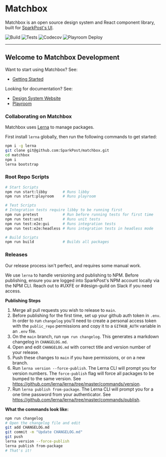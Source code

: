 # Matchbox

Matchbox is an open source design system and React component library, built for
[SparkPost's UI](https://github.com/SparkPost/2web2ui).

![Build](https://img.shields.io/github/workflow/status/SparkPost/matchbox/Build?label=Build&style=flat-square)
![Tests](https://img.shields.io/github/workflow/status/SparkPost/matchbox/Unit%20and%20Cypress%20Tests?label=Tests&style=flat-square)
![Codecov](https://img.shields.io/codecov/c/gh/SparkPost/matchbox?label=Coverage&style=flat-square)
![Playroom Deploy](https://img.shields.io/netlify/f2107970-a943-4662-bc75-81b4bd806e6c?label=Playroom%20Deploy&style=flat-square)

---

## Welcome to Matchbox Development

Want to start using Matchbox? See:

- [Getting Started](https://design.sparkpost.com/components/getting-started)

Looking for documentation? See:

- [Design System Website](https://design.sparkpost.com)
- [Playroom](https://matchbox-playroom.netlify.app/)

### Collaborating on Matchbox

Matchbox uses [Lerna](https://github.com/lerna/lerna) to manage packages.

First install `lerna` globally, then run the following commands to get started:

```bash
npm i -g lerna
git clone git@github.com:SparkPost/matchbox.git
cd matchbox
npm i
lerna bootstrap
```

### Root Repo Scripts

```bash
# Start Scripts
npm run start:libby       # Runs libby
npm run start:playroom    # Runs playroom

# Test Scripts
# Integration tests require libby to be running first
npm run pretest           # Run before running tests for first time
npm run test:unit         # Runs unit tests
npm run test:e2e:gui      # Runs integration tests
npm run test:e2e:headless # Runs integration tests in headless mode

# Build Scripts
npm run build             # Builds all packages
```

### Releases

Our release process isn't perfect, and requires some manual work.

We use `lerna` to handle versioning and publishing to NPM. Before publishing, ensure you are logged
into SparkPost's NPM account locally via the NPM CLI. Reach out to #UXFE or #design-guild on Slack
if you need access.

**Publishing Steps**

1. Merge all pull requests you wish to release to `main`.
1. Before publishing for the first time, set up your github auth token in `.env`. In order to run
   `changelog` you'll need to create a personal access token with the `public_repo` permissions and
   copy it to a `GITHUB_AUTH` variable in an `.env` file.
1. On the `main` branch, run `npm run changelog`. This generates a markdown changelog in
   `CHANGELOG.md`.
1. Open and edit `CHANGELOG.md` with correct title and version number of your release.
1. Push these changes to `main` if you have permissions, or on a new branch.
1. Run `lerna version --force-publish`. The Lerna CLI will prompt you for version numbers. The
   `force-publish` flag will force all packages to be bumped to the same version. See
   https://github.com/lerna/lerna/tree/master/commands/version.
1. Run `lerna publish from-package`. The Lerna CLI will prompt you for a one time password from your
   authenticator. See https://github.com/lerna/lerna/tree/master/commands/publish.

**What the commands look like:**

```bash
npm run changelog
# Open the changelog file and edit
git add CHANGELOG.md
git commit -m "Update CHANGELOG.md"
git push
lerna version --force-publish
lerna publish from-package
# That's it!
```

